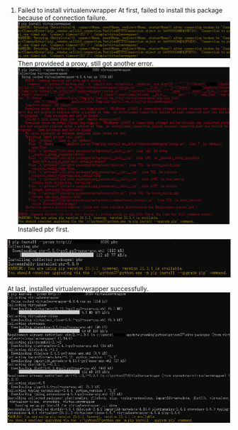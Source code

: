 1. Failed to install virtualenvwrapper
At first, failed to install this package because of connection failure.
![image](https://github.com/xyeryay/Learning-Notes-of-TDD-with-Python/blob/main/images/install-virtualenvwrapper-connection-failed.PNG)
Then provideed a proxy, still got another error.
![image](https://github.com/xyeryay/Learning-Notes-of-TDD-with-Python/blob/main/images/install-virtualenvwrapper-dowload-error.PNG)
Installed pbr first.

![image](https://github.com/xyeryay/Learning-Notes-of-TDD-with-Python/blob/main/images/install-virtualenvwrapper-install-par.PNG)

At last, installed virtualenvwrapper successfully.
![image](https://github.com/xyeryay/Learning-Notes-of-TDD-with-Python/blob/main/images/install-virtualenvwrapper-success.PNG)
